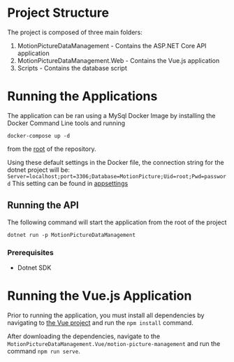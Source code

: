 # Project Structure

The project is composed of three main folders:
1. MotionPictureDataManagement - Contains the ASP.NET Core API application
2. MotionPictureDataManagement.Web - Contains the Vue.js application
3. Scripts - Contains the database script

# Running the Applications
The application can be ran using a MySql Docker Image by installing the Docker Command Line tools and running 

```
docker-compose up -d
```

from the [root](./) of the repository.

Using these default settings in the Docker file, the connection string for the dotnet project will be:
`Server=localhost;port=3306;Database=MotionPicture;Uid=root;Pwd=password`
This setting can be found in [appsettings](./MotionPictureDataManagement/appsettings.Development.json)

## Running the API
The following command will start the application from the root of the project
```
dotnet run -p MotionPictureDataManagement
```

### Prerequisites
- Dotnet SDK


# Running the Vue.js Application

Prior to running the application, you must install all dependencies by navigating to [the Vue project](./MotionPictureDataManagement.Vue/motion-picture-management) and run 
the `npm install` command.

After downloading the dependencies, navigate to the `MotionPictureDataManagement.Vue/motion-picture-management` and run the command `npm run serve`.
